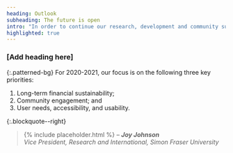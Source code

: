 ```yaml
---
heading: Outlook
subheading: The future is open
intro: "In order to continue our research, development and community support, we need your help. You can support PKP financially as a sustainer and/or through contributions of time - each and every bit counts."
highlighted: true
---
```


### [Add heading here]

{:.patterned-bg}
For 2020-2021, our focus is on the following three key priorities:

1. Long-term financial sustainability;
2. Community engagement; and
3. User needs, accessibility, and usability.

{:.blockquote--right}
> {% include placeholder.html %} <cite>&ndash; **Joy Johnson**<br/> Vice President, Research and International, Simon Fraser University</cite>
